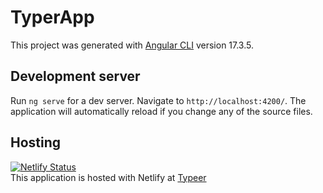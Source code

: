 # TyperApp

This project was generated with [Angular CLI](https://github.com/angular/angular-cli) version 17.3.5.

## Development server

Run `ng serve` for a dev server. Navigate to `http://localhost:4200/`. The application will automatically reload if you change any of the source files.

## Hosting

[![Netlify Status](https://api.netlify.com/api/v1/badges/99ccbe9c-bea1-473f-a886-475a5ea0c7cb/deploy-status)](https://app.netlify.com/sites/typeer/deploys)  
This application is hosted with Netlify at [Typeer](https://typeer.netlify.app)
